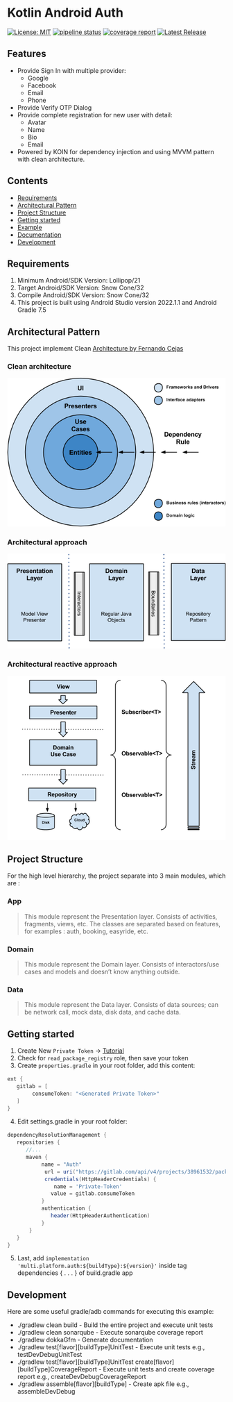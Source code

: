 # Kotlin Android Auth
[![License: MIT](https://img.shields.io/badge/License-MIT-yellow.svg)](https://opensource.org/licenses/MIT) [![pipeline status](https://gitlab.com/tossaro/kotlin-multi-platform-auth/badges/main/pipeline.svg)](https://gitlab.com/tossaro/kotlin-multi-platform-auth/-/commits/main) [![coverage report](https://gitlab.com/tossaro/kotlin-multi-platform-auth/badges/main/coverage.svg)](https://gitlab.com/tossaro/kotlin-multi-platform-auth/-/commits/main) [![Latest Release](https://gitlab.com/tossaro/kotlin-multi-platform-auth/-/badges/release.svg)](https://gitlab.com/tossaro/kotlin-multi-platform-auth/-/releases)

## Features
- Provide Sign In with multiple provider:
    - Google
    - Facebook
    - Email
    - Phone
- Provide Verify OTP Dialog
- Provide complete registration for new user with detail:
    - Avatar
    - Name
    - Bio
    - Email
- Powered by KOIN for dependency injection and using MVVM pattern with clean architecture.

## Contents
- [Requirements](#requirements)
- [Architectural Pattern](#architectural-pattern)
- [Project Structure](#project-structure)
- [Getting started](#getting-started)
- [Example](https://gitlab.com/tossaro/kotlin-multi-platform-auth/tree/main/example)
- [Documentation](https://gitlab.com/tossaro/kotlin-multi-platform-auth/tree/main/docs)
- [Development](#development)

## Requirements
1. Minimum Android/SDK Version: Lollipop/21
2. Target Android/SDK Version: Snow Cone/32
3. Compile Android/SDK Version: Snow Cone/32
4. This project is built using Android Studio version 2022.1.1 and Android Gradle 7.5

## Architectural Pattern
This project implement Clean [Architecture by Fernando Cejas](https://github.com/android10/Android-CleanArchitecture)

### Clean architecture
![Image Clean architecture](/resources/clean_architecture.png)

### Architectural approach
![Image Architectural approach](/resources/clean_architecture_layers.png)

### Architectural reactive approach
![Image Architectural reactive approach](/resources/clean_architecture_layers_details.png)

## Project Structure
For the high level hierarchy, the project separate into 3 main modules, which are :

### App
> This module represent the Presentation layer. Consists of activities, fragments, views, etc. The classes are separated based on features, for examples : auth, booking, easyride, etc.

### Domain
> This module represent the Domain layer. Consists of interactors/use cases and models and doesn’t know anything outside.

### Data
> This module represent the Data layer. Consists of data sources; can be network call, mock data, disk data, and cache data.

## Getting started
1. Create New `Private Token` -> [Tutorial](https://docs.gitlab.com/ee/user/project/private_tokens/index.html)
2. Check for `read_package_registry` role, then save your token
3. Create `properties.gradle` in your root folder, add this content:
```groovy
ext {
   gitlab = [
        consumeToken: "<Generated Private Token>"
   ]
}
```
4. Edit settings.gradle in your root folder:
```groovy
dependencyResolutionManagement {
   repositories {
      //...
      maven {
           name = "Auth"
            url = uri("https://gitlab.com/api/v4/projects/38961532/packages/maven")
            credentials(HttpHeaderCredentials) {
               name = 'Private-Token'
              value = gitlab.consumeToken
           }
           authentication {
              header(HttpHeaderAuthentication)
           }
       }
   }
}
```
5. Last, add `implementation 'multi.platform.auth:${buildType}:${version}'` inside tag dependencies { . . . } of build.gradle app

## Development
Here are some useful gradle/adb commands for executing this example:

* ./gradlew clean build - Build the entire project and execute unit tests 
* ./gradlew clean sonarqube - Execute sonarqube coverage report
* ./gradlew dokkaGfm - Generate documentation
* ./gradlew test[flavor][buildType]UnitTest - Execute unit tests e.g., testDevDebugUnitTest
* ./gradlew test[flavor][buildType]UnitTest create[flavor][buildType]CoverageReport - Execute unit tests and create coverage report e.g., createDevDebugCoverageReport
* ./gradlew assemble[flavor][buildType] - Create apk file e.g., assembleDevDebug